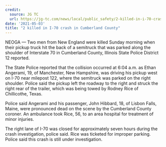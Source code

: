 ```yaml
---
credit:
  source: JG TC
  url: https://jg-tc.com/news/local/public_safety/2-killed-in-i-70-crash-in-cumberland-county/article_0b74b558-46bf-592f-bbb5-d6ffba1f70b3.html
date: '2021-05-03'
title: "2 killed in I-70 crash in Cumberland County"
---
```

NEOGA — Two men from New England were killed Sunday morning when their pickup truck hit the back of a semitruck that was parked along the shoulder of Interstate 70 in Cumberland County, Illinois State Police District 12 reported.

The State Police reported that the collision occurred at 6:04 a.m. as Ethan Angerami, 19, of Manchester, New Hampshire, was driving his pickup west on I-70 near milepost 122, where the semitruck was parked on the right shoulder. Police said the pickup left the roadway to the right and struck the right rear of the trailer, which was being towed by Rodney Rice of Chillicothe, Texas.

Police said Angerami and his passenger, John Hibbard, 18, of Lisbon Falls, Maine, were pronounced dead on the scene by the Cumberland County coroner. An ambulance took Rice, 56, to an area hospital for treatment of minor injuries.

The right lane of I-70 was closed for approximately seven hours during the crash investigation, police said. Rice was ticketed for improper parking. Police said this crash is still under investigation.

